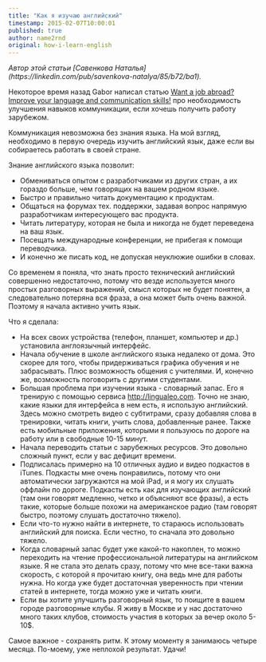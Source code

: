 ```yaml
---
title: "Как я изучаю английский"
timestamp: 2015-02-07T10:00:01
published: true
author: name2rnd
original: how-i-learn-english
---
```



<i>
Автор этой статьи [Савенкова Наталья](https://linkedin.com/pub/savenkova-natalya/85/b72/ba1).
</i>

Некоторое время назад Gabor написал статью [Want a job abroad? Improve your language and communication skills!](https://perlmaven.com/improve-your-communication-skills) про необходимость улучшения навыков коммуникации, если хочешь получить работу зарубежом.

Коммуникация невозможна без знания языка. На мой взгляд, необходимо в первую очередь изучить английский язык, даже если вы собираетесь работать в своей стране. 


Знание английского языка позволит:
*  Обмениваться опытом с разработчиками из других стран, а их гораздо больше, чем говорящих на вашем родном языке.
*  Быстро и правильно читать документацию к продуктам.
*  Общаться на форумах тех. поддержки, задавая вопрос напрямую разработчикам интересующего вас продукта.
*  Читать литературу, которая не была и никогда не будет переведена на ваш язык.
*  Посещать международные конференции, не прибегая к помощи переводчика.
*  И конечно же писать код, не допуская неуклюжие ошибки в словах.

Со временем я поняла, что знать просто технический английский совершенно недостаточно, потому что везде используется много простых разговорных выражений, смысл которых не будет понятен, а следовательно потеряна вся фраза, а она может быть очень важной. Поэтому я начала активно учить язык.

Что я сделала:

*  На всех своих устройства (телефон, планшет, компьютер и др.) установила англоязычный интерфейс.
*  Начала обучение в школе английского языка недалеко от дома. Это скорее для того, чтобы придерживаться графика обучения и не забрасывать. Плюс возможность общения с учителями. И, конечно же, возможность поговорить с другими студентами.
*  Большая проблема при изучении языка - словарный запас. Его я тренирую с помощью сервиса <a href="http://lingualeo.com" target="blank">http://lingualeo.com</a>. Точно не знаю, какие языки для интерфейса в нем есть, я использую английский. Здесь можно смотреть видео с субтитрами, сразу добавляя слова в тренировки, читать книги, учить слова, добавленные ранее. Также есть мобильные приложения, которыми я пользуюсь по дороге на работу или в свободные 10-15 минут.
*  Начала переводить статьи с зарубежных ресурсов. Это довольно сложный пункт, если у вас дефицит времени.
*  Подписалась примерно на 10 отличных аудио и видео подкастов в iTunes. Подкасты мне очень понравились, потому что они автоматически загружаются на мой iPad, и я могу их слушать оффлайн по дороге. Подкасты есть как для изучающих английский (там они говорят медленно, четко и объясняют все фразы), а есть такие, которые больше похожи на американское радио (там говорят быстро, поэтому слушать достаточно тяжело).
*  Если что-то нужно найти в интернете, то стараюсь использовать английский для поиска. Если честно, то сначала это довольно тяжело.
*  Когда словарный запас будет уже какой-то накоплен, то можно переходить на чтение профессиональной литературы на английском языке. Я не стала это делать сразу, потому что мне все-таки важна скорость, с которой я прочитаю книгу, она ведь мне для работы нужна. Но когда уже будет достаточная уверенность при чтении статей в интернете, тогда можно уже и читать книги.
*  Если вы хотите улучшить разговорный язык, то поищите в вашем городе разговорные клубы. Я живу в Москве и у нас достаточно много таких клубов, стоимость участия в которых за вечер около 5-10$.

Самое важное - сохранять ритм.
К этому моменту я занимаюсь четыре месяца. По-моему, уже неплохой результат.
Удачи!

